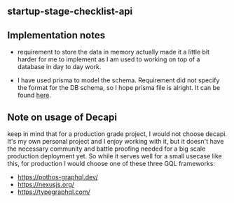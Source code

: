 ## startup-stage-checklist-api

## Implementation notes

- requirement to store the data in memory actually made it a little bit harder for me to implement as I am used to working on top of a database in day to day work.

- I have used prisma to model the schema. Requirement did not specify the format for the DB schema, so I hope prisma file is alright. It can be found [here](prisma/schema.prisma).

## Note on usage of Decapi

keep in mind that for a production grade project, I would not choose decapi. It's my own personal project and I enjoy working with it, but it doesn't have the necessary community and battle proofing needed for a big scale production deployment yet.
So while it serves well for a small usecase like this, for production I would choose one of these three GQL frameworks:

- https://pothos-graphql.dev/
- https://nexusjs.org/
- https://typegraphql.com/
